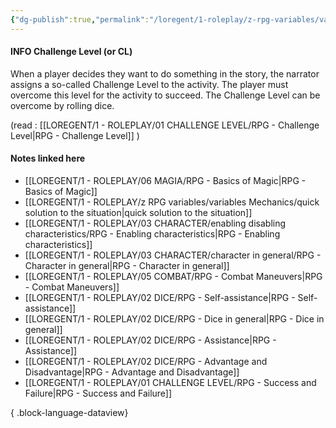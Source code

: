 ```yaml
---
{"dg-publish":true,"permalink":"/loregent/1-roleplay/z-rpg-variables/variables-mechanics/challenge-level/"}
---
```


#### INFO Challenge Level (or CL)

When a player decides they want to do something in the story, the narrator assigns a so-called Challenge Level to the activity. The player must overcome this level for the activity to succeed. The Challenge Level can be overcome by rolling dice.

(read :  [[LOREGENT/1 - ROLEPLAY/01 CHALLENGE LEVEL/RPG - Challenge Level\|RPG - Challenge Level]] )
#### Notes linked here
- [[LOREGENT/1 - ROLEPLAY/06 MAGIA/RPG - Basics of Magic\|RPG - Basics of Magic]]
- [[LOREGENT/1 - ROLEPLAY/z RPG variables/variables Mechanics/quick solution to the situation\|quick solution to the situation]]
- [[LOREGENT/1 - ROLEPLAY/03 CHARACTER/enabling disabling characteristics/RPG - Enabling characteristics\|RPG - Enabling characteristics]]
- [[LOREGENT/1 - ROLEPLAY/03 CHARACTER/character in general/RPG - Character in general\|RPG - Character in general]]
- [[LOREGENT/1 - ROLEPLAY/05 COMBAT/RPG - Combat Maneuvers\|RPG - Combat Maneuvers]]
- [[LOREGENT/1 - ROLEPLAY/02 DICE/RPG - Self-assistance\|RPG - Self-assistance]]
- [[LOREGENT/1 - ROLEPLAY/02 DICE/RPG - Dice in general\|RPG - Dice in general]]
- [[LOREGENT/1 - ROLEPLAY/02 DICE/RPG - Assistance\|RPG - Assistance]]
- [[LOREGENT/1 - ROLEPLAY/02 DICE/RPG - Advantage and Disadvantage\|RPG - Advantage and Disadvantage]]
- [[LOREGENT/1 - ROLEPLAY/01 CHALLENGE LEVEL/RPG - Success and Failure\|RPG - Success and Failure]]

{ .block-language-dataview}
